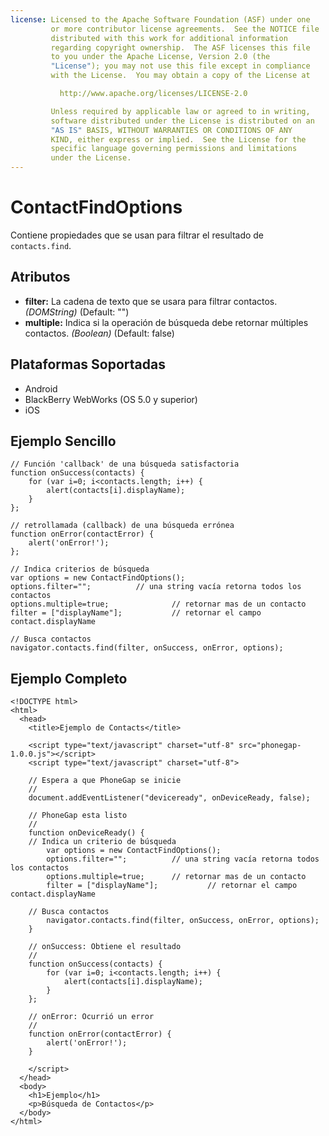 ```yaml
---
license: Licensed to the Apache Software Foundation (ASF) under one
         or more contributor license agreements.  See the NOTICE file
         distributed with this work for additional information
         regarding copyright ownership.  The ASF licenses this file
         to you under the Apache License, Version 2.0 (the
         "License"); you may not use this file except in compliance
         with the License.  You may obtain a copy of the License at

           http://www.apache.org/licenses/LICENSE-2.0

         Unless required by applicable law or agreed to in writing,
         software distributed under the License is distributed on an
         "AS IS" BASIS, WITHOUT WARRANTIES OR CONDITIONS OF ANY
         KIND, either express or implied.  See the License for the
         specific language governing permissions and limitations
         under the License.
---
```


ContactFindOptions
==================

Contiene propiedades que se usan para filtrar el resultado de `contacts.find`.

Atributos
---------

- __filter:__ La cadena de texto que se usara para filtrar contactos. _(DOMString)_ (Default: "")
- __multiple:__ Indica si la operación de búsqueda debe retornar múltiples contactos. _(Boolean)_ (Default: false)


Plataformas Soportadas
----------------------

- Android
- BlackBerry WebWorks (OS 5.0 y superior)
- iOS

Ejemplo Sencillo
----------------

    // Función 'callback' de una búsqueda satisfactoria
    function onSuccess(contacts) {
		for (var i=0; i<contacts.length; i++) {
			alert(contacts[i].displayName);
		}
    };

    // retrollamada (callback) de una búsqueda errónea
    function onError(contactError) {
        alert('onError!');
    };

    // Indica criterios de búsqueda
    var options = new ContactFindOptions();
	options.filter="";			// una string vacía retorna todos los contactos
	options.multiple=true;	        	// retornar mas de un contacto
	filter = ["displayName"];	        // retornar el campo contact.displayName
	
    // Busca contactos
    navigator.contacts.find(filter, onSuccess, onError, options);

Ejemplo Completo
----------------

    <!DOCTYPE html>
    <html>
      <head>
        <title>Ejemplo de Contacts</title>

        <script type="text/javascript" charset="utf-8" src="phonegap-1.0.0.js"></script>
        <script type="text/javascript" charset="utf-8">

        // Espera a que PhoneGap se inicie
        //
        document.addEventListener("deviceready", onDeviceReady, false);

        // PhoneGap esta listo
        //
        function onDeviceReady() {
		// Indica un criterio de búsqueda
	        var options = new ContactFindOptions();
		    options.filter="";			// una string vacía retorna todos los contactos
		    options.multiple=true;		// retornar mas de un contacto
		    filter = ["displayName"];	        // retornar el campo contact.displayName

		// Busca contactos
	        navigator.contacts.find(filter, onSuccess, onError, options);
        }
    
        // onSuccess: Obtiene el resultado
        //
		function onSuccess(contacts) {
			for (var i=0; i<contacts.length; i++) {
				alert(contacts[i].displayName);
			}
		};
    
        // onError: Ocurrió un error
        //
        function onError(contactError) {
            alert('onError!');
        }

        </script>
      </head>
      <body>
        <h1>Ejemplo</h1>
        <p>Búsqueda de Contactos</p>
      </body>
    </html>

